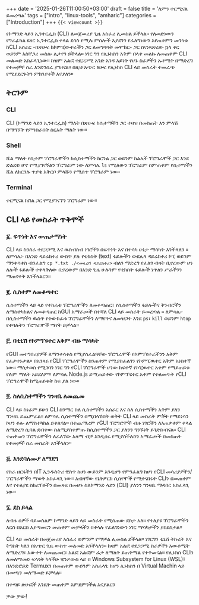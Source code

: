 +++
date = '2025-01-26T11:00:50+03:00'
draft = false
title = 'ለምን ተርሚናል ይመረጣል'
tags = ["intro", "linux-tools", "amharic"]
categories = ["Introduction"]
+++
`{{< viewcount >}}`


የኮማንድ ላይን ኢንተርፌስ (CLI) ለመጀመሪያ ጊዜ አስፈሪ ሊመስል ይችላል። የለመድነውን የግራፊካል ዩዘር ኢንተርፌስ ቀላል ደሳስ የሚሉ ምስሎች እያደንን የፈለግነውን እየጠቆምን መንካቱ ከCLI አሰራር -በጽሁፍ ከኮምፒውተራችን ጋር ለመግባባት መሞከር-  ጋር ስናነጻጽረው ኋላ ቀር ወይንም አስቸጋሪ መስሎ ሊታየን ይችላል። ነገር ግን የሊኑክስን አቅም በላቀ መልኩ ለመጠቀም CLI መልመድ አስፈላጊነው። ከዝም አልፎ ተደጋጋሚ አንድ አንዳ አይነት የሆኑ ስራዎችን ኡቶሜት በማድረግ የተመቻቸ ስራ እንድንሰራ ያገዘናል። በዚህ አጭር ፅሁፍ የሊኑክስ CLI ላይ መስራት ተመራጭ የሚያደርጉትን ምክንያቶች እናያለን።


## ትርጉም

### CLI
CLI (ኮማንድ ላይን ኢንተርፌስ) ማለት በጽሁፍ ከሲተማችን ጋር ተዛዝ በመስጠት እን ምላሽ በማግኘት የምንስራበት ስርአት ማለት ነው።

### Shell
ሼል ማለት የሲተም ፕሮግራሞችን ከሲስተማችን ከርንል ጋር ወይንም ከልሌች ፕሮግራሞች ጋር እንደ ድልድይ ሆኖ የሚያገናኝልን ፕሮግራም ነው ለምሳሌ `ls` የሚለውን ፕሮግራም ስምጠቀም የሲተማችን ሼል ለከርንሉ ጥያቄ አቅርቦ ምላሹን የሚሰጥ ፕሮግራም ነው።

### Terminal
ተርሚናል ከሸል ጋር የሚያገናኘን ፕሮግራም ነው።



## CLI ላይ የመስራት ጥቅሞች

### ፩. ፍጥነት እና ውጤታማነት
CLI ላይ ስንሰራ ተደጋጋሚ እና ዉስብስብ ነገሮችን በፍጥነት እና በተሳካ ሁኔታ ማሳካት እንችላለን ።
	ለምሳሌ፦ በአንድ ዳይሬክተሪ ውስጥ ያሉ የቴክስት (text) ፋይሎችን ውደሌላ ዳይሬክተሪ ኮፒ ወይንም ማንቀሳቀስ ብንፈልግ `cp *.txt ./<መፋረሻ ዳይረክተሪ>` ብለን ማድረግ የፈለገ ብዛት ቢኖረውም ሆነ ለሎች ፋይሎች ተቀላቅለው ቢኖረውም በአንድ ጊዜ ሁሉንም የቴክስት ፋይሎች ነጥለን ሥራችንን ማጠናቀቅ እንችላልርን።
	
### ፪. ሲስተም ለመቆጣተር
ሲስተማችን ላይ ላይ የተከፈቱ ፕሮግራሞችን ለመቆጣጠር፣ የሲስተማችን ፋይሎችና ቅንብሮችን ለማስተካከልና ለመቆጣጠር ከGUI አማራጮች በተሻለ CLI ላይ መስራት ይመረጣል ።
ለምሳሌ፦ በሲስተማችን ዉስጥ የትውከፈቱ ፕሮግራሞችን ለማየትና ለመዝጋት እንደ `ps`፣ `kill` ወይንም `htop` የተባሉትን ፕሮግራሞች ማየት ይቻላል።

### ፫. በቲኒሽ የኮምፕዩተር አቅም ብዙ ማሳካት
የGUI መተግበሪያዎች ለማንቀሳቀስ የሚያስፈልጓቸው ፕሮግራሞች የኮምፕዩተራችንን አቅም የፈታተኑታል። በአንጻሩ የCLI ፕሮግራሞችን ስንጠቀም የሚያስፈልገን የኮምፒዉተር አቅም አነስተኛ ነው። ማስታወስ የሚገባን ነገር ግን የCLI ፕሮግራሞች ሆነው ከፍተኛ የኮፒዉተር አቀም የማይጠይቁ የሉም ማለት አይደለም። ለምሳሌ Node.js ይሚጠይቀው የኮምፕዩተር አቀም የተለመዱት የCLI ፕሮግራሞች ከሚጠይቁት ከፍ ያለ ነው። 

### ፬. ስለሲስተማችን ግንዛቤ ለመጨመ
CLI ላይ ስነራም ይሁን CLI ስንማር ስለ ሲስተማችን አሰራር እና ስለ ሲስተማችን አቅም ያለን ግንዛቤ ይጨምራል። ለምሳሌ ሲስተማችን በሚበላሽበት ወቅት CLI ላይ መስራት ምቾት የማይነሳን ኮሆነ ቶሎ ለማስተካከል ይቀለናል። በተጨማሪም የGUI ፕሮግሮሞች ብዙ ነገሮችን ለአጠቃቀም ቀላል ለማድረግ ሲባል ደብቀው ስልሚያስቀምጡ ከሲስተማችን ጋር ያለንን ግንኙነት ይገድቡብናል። CLI ተጠቅመን ፕሮግራሞችን ለፈለኘው አላማ ብቻ እንዲሰሩ የሚያስችሉንን አማራጮች በመስጠት የተመቻች ስራ መስራት እንችላለን።

### ፭.  እንደባለሙያ ለማደግ
የስራ ዘርፋችን በIT ኢንዱስትሪ ዊስጥ ከሆነ ውይንም እንዲሆን የምንፈልግ ከሆነ የCLI መሳሪያዎችን/ፕሮግራሞችን ማወቅ አስፈላጊ ነው። አብዛኛው የኔትዎርክ ሲስየሞች የሚቀናበሩት CLIን በመጠቀም እና የተለያዩ ስክሪፕቶችን በመጻፍ በመሆኑ ስለኮማንድ ላይን (CLI) ያለንን ግንዛቤ ማዳበር አስፈላጊ ነው።

### ፮. ደስ ይላል
ለብዙ ሰዎች ባይመስልም ኮማንድ ላይን ላይ መስራት የሚሰጠው ደስታ አለ። የተለያዩ ፕሮግራሞችን እርስ በእርስ እያጣመርን መጠቀም መቻላችን በቀላሉ የፈለግነውን ነገር ማሳካታችን ያስደስታል። 


CLI ላይ መስራት በመጀመሪያ አስፈሪ ወምንም የማቻል ሊመስል ይችላል። ነገርግን ቲኒሽ ትኩረት እና ትግስት ካለን በአጭር ጊዜ ውስጥ መልመድ እንችላለን። ከዛም አልፎ ተደጋጋሚ ስራዎችን አውቶሜት ለማድረግ፣ እውቀት ለመጨመር፣ አልፎ አልፎም ፈታ ለማለት ይጠቅማል የተቅመናል። የሊኑክስ CLIን ለመለማመድ ፍላጎት ካላችሁ ዊንዶውስ ላይ በ Windows Subsystem for Linux (WSL)፤ በአንድሮይድ Termuxን በመጠቀም ውይንም አስፈላጊ ከሆን ሊኑክስን በ Virtual Machin ላይ በመጫን መለማመድ ይቻላል። 

በቀጣይ ጽሁፎች እንዴት መጠቀም እምደምንችል እናያልርን

ቻው ቻው!
